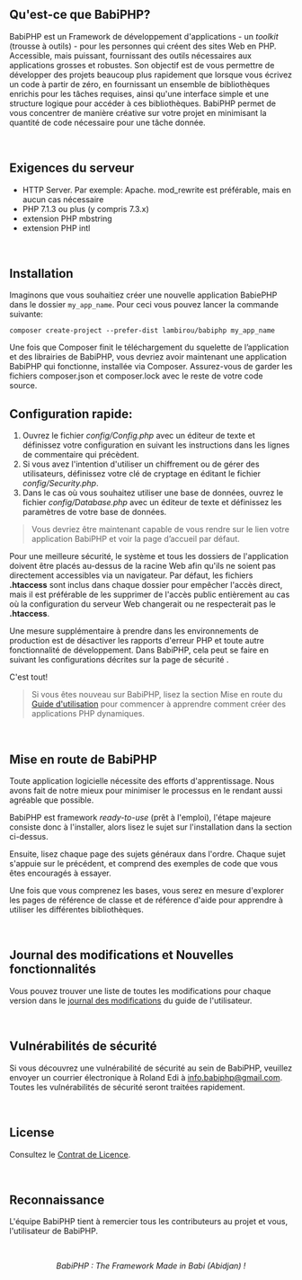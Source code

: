 ## Qu'est-ce que BabiPHP?

BabiPHP est un Framework de développement d'applications - un <i>toolkit</i> (trousse à outils) - pour les personnes qui créent des sites Web en PHP. Accessible, mais puissant, fournissant des outils nécessaires aux applications grosses et robustes. Son objectif est de vous permettre de développer des projets beaucoup plus rapidement que lorsque vous écrivez un code à partir de zéro, en fournissant un ensemble de bibliothèques enrichis pour les tâches requises, ainsi qu'une interface simple et une structure logique pour accéder à ces bibliothèques. BabiPHP permet de vous concentrer de manière créative sur votre projet en minimisant la quantité de code nécessaire pour une tâche donnée.

<br>

## Exigences du serveur

- HTTP Server. Par exemple: Apache. mod_rewrite est préférable, mais en aucun cas nécessaire
- PHP 7.1.3 ou plus (y compris 7.3.x)
- extension PHP mbstring
- extension PHP intl

<br>

## Installation

Imaginons que vous souhaitiez créer une nouvelle application BabiePHP dans le dossier `my_app_name`. Pour ceci vous pouvez lancer la commande suivante:

```
composer create-project --prefer-dist lambirou/babiphp my_app_name
```

Une fois que Composer finit le téléchargement du squelette de l’application et des librairies de BabiPHP, vous devriez avoir maintenant une application BabiPHP qui fonctionne, installée via Composer. Assurez-vous de garder les fichiers composer.json et composer.lock avec le reste de votre code source.

## Configuration rapide:

<ol>
<li>Ouvrez le fichier <i>config/Config.php</i> avec un éditeur de texte et définissez votre configuration en suivant les instructions dans les lignes de commentaire qui précèdent.</li>
<li>Si vous avez l'intention d'utiliser un chiffrement ou de gérer des utilisateurs, définissez votre clé de cryptage en éditant le fichier <i>config/Security.php</i>.</li>
<li>Dans le cas où vous souhaitez utiliser une base de données, ouvrez le fichier <i>config/Database.php</i> avec un éditeur de texte et définissez les paramètres de votre base de données.</li>
</ol>

> Vous devriez être maintenant capable de vous rendre sur le lien votre application BabiPHP et voir la page d’accueil par défaut.

Pour une meilleure sécurité, le système et tous les dossiers de l'application doivent être placés au-dessus de la racine Web afin qu'ils ne soient pas directement accessibles via un navigateur. Par défaut, les fichiers <b>.htaccess</b> sont inclus dans chaque dossier pour empêcher l'accès direct, mais il est préférable de les supprimer de l'accès public entièrement au cas où la configuration du serveur Web changerait ou ne respecterait pas le <b>.htaccess</b>.

Une mesure supplémentaire à prendre dans les environnements de production est de désactiver les rapports d'erreur PHP et toute autre fonctionnalité de développement. Dans BabiPHP, cela peut se faire en suivant les configurations décrites sur la page de sécurité .

C'est tout!

> Si vous êtes nouveau sur BabiPHP, lisez la section Mise en route du [Guide d'utilisation](https://babiphp.github.io/#/) pour commencer à apprendre comment créer des applications PHP dynamiques.

<br>

## Mise en route de BabiPHP

Toute application logicielle nécessite des efforts d'apprentissage. Nous avons fait de notre mieux pour minimiser le processus en le rendant aussi agréable que possible.

BabiPHP est framework <i>ready-to-use</i> (prêt à l'emploi), l'étape majeure consiste donc à l'installer, alors lisez le sujet sur l'installation dans la section ci-dessus.

Ensuite, lisez chaque page des sujets généraux dans l'ordre. Chaque sujet s'appuie sur le précédent, et comprend des exemples de code que vous êtes encouragés à essayer.

Une fois que vous comprenez les bases, vous serez en mesure d'explorer les pages de référence de classe et de référence d'aide pour apprendre à utiliser les différentes bibliothèques.

<br>

## Journal des modifications et Nouvelles fonctionnalités

Vous pouvez trouver une liste de toutes les modifications pour chaque version dans le <a href="https://github.com/babiphp/framework/blob/master/docs/CHANGELOG.md">journal des modifications</a> du guide de l'utilisateur.

<br>

## Vulnérabilités de sécurité

Si vous découvrez une vulnérabilité de sécurité au sein de BabiPHP, veuillez envoyer un courrier électronique à Roland Edi à info.babiphp@gmail.com. Toutes les vulnérabilités de sécurité seront traitées rapidement.

<br>

## License

Consultez le [Contrat de Licence](/license).

<br>

## Reconnaissance

L'équipe BabiPHP tient à remercier tous les contributeurs au projet et vous, l'utilisateur de BabiPHP.

<br>

<p align="center">
<i>BabiPHP : The Framework Made in Babi (Abidjan) !</i>
</p>
